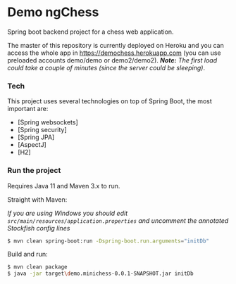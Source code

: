 # Demo ngChess 

Spring boot backend project for a chess web application.

The master of this repository is currently deployed on Heroku and you can access the whole app in https://demochess.herokuapp.com (you can use preloaded accounts demo/demo or demo2/demo2). _**Note:** The first load could take a couple of minutes (since the server could be sleeping)_.

### Tech

This project uses several technologies on top of Spring Boot, the most important are:

* [Spring websockets]
* [Spring security]
* [Spring JPA]
* [AspectJ] 
* [H2]

### Run the project

Requires Java 11 and Maven 3.x to run.

Straight with Maven:

_If you are using Windows you should edit `src/main/resources/application.properties` and uncomment the annotated Stockfish config lines_

```sh
$ mvn clean spring-boot:run -Dspring-boot.run.arguments="initDb"
```

 

Build and run:

```sh
$ mvn clean package
$ java -jar target\demo.minichess-0.0.1-SNAPSHOT.jar initDb
```

